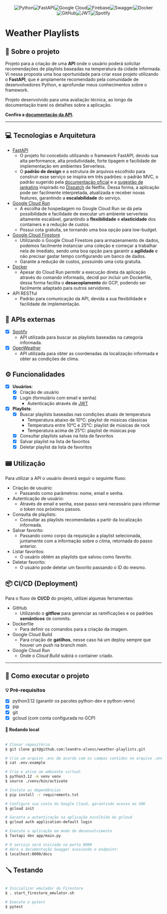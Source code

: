 <div align= "center">

![Python](https://img.shields.io/badge/python-3670A0?style=for-the-badge&logo=python&logoColor=ffdd54)![FastAPI](https://img.shields.io/badge/FastAPI-005571?style=for-the-badge&logo=fastapi)![Google Cloud](https://img.shields.io/badge/GoogleCloud-%234285F4.svg?style=for-the-badge&logo=google-cloud&logoColor=white)![Firebase](https://img.shields.io/badge/firebase-a08021?style=for-the-badge&logo=firebase&logoColor=ffcd34)![Swagger](https://img.shields.io/badge/-Swagger-%23Clojure?style=for-the-badge&logo=swagger&logoColor=white)![Docker](https://img.shields.io/badge/docker-%230db7ed.svg?style=for-the-badge&logo=docker&logoColor=white)![GitHub](https://img.shields.io/badge/github-%23121011.svg?style=for-the-badge&logo=github&logoColor=white)![JWT](https://img.shields.io/badge/JWT-black?style=for-the-badge&logo=JSON%20web%20tokens)![Spotify](https://img.shields.io/badge/Spotify-1ED760?style=for-the-badge&logo=spotify&logoColor=white)

</div>

# Weather Playlists

## 🎺 Sobre o projeto

Projeto para a criação de uma __API__ onde o usuário poderá solicitar recomendações de playlists baseadas na temperatura da cidade informada.
Vi nessa proposta uma boa oportunidade para criar esse projeto utilizando o __FastAPI__, que é amplamente recomendado pela comunidade de desenvolvedores Python, e aprofundar meus conhecimentos sobre o framework.

Projeto desenvolvido para uma avaliação técnica, ao longo da documentação trarei os detalhes sobre a aplicação.

__Confira a [documentação da API](API.md).__

---

## 💻 Tecnologias e Arquitetura

- [FastAPI](https://fastapi.tiangolo.com/)
    - O projeto foi concebido utilizando o framework FastAPI, devido sua alta performance, alta produtividade, forte tipagem e facilidade de implementação em ambientes Serverless.
    - O __padrão de design__ e a estrutura de arquivos escolhido para construir esse serviço se inspira em três padrões: o padrão MVC, o padrão sugerido pela [documentação oficial](https://fastapi.tiangolo.com/tutorial/bigger-applications/) e a [sugestão de jankatins](https://github.com/zhanymkanov/fastapi-best-practices?tab=readme-ov-file#project-structure) inspirado no [Dispatch](https://github.com/Netflix/dispatch) da Netflix. Dessa forma, a aplicação pode ser facilmente interpretada, atualizada e receber novas features, garantindo a __escalabilidade__ do serviço.
- [Google Cloud Run](https://cloud.google.com/run/)
    - A escolha de hospedagem no Google Cloud Run se dá pela possibilidade e facilidade de executar um ambiente serverless altamente escalável, garantindo a __flexibilidade__ e __elasticidade__ dos containers e a redução de custos.
    - Possui cota gratuíta, se tornando uma boa opção para low-budget.
- [Google Cloud Firestore](https://cloud.google.com/firestore)
    - Utilizando o Google Cloud Firestore para armazenamento de dados, podemos facilmente instanciar uma coleção e começar a trabalhar nela de imediato, sendo uma boa opção para garantir a __agilidade__ e não precisar gastar tempo configurando um banco de dados.
    - Garante a redução de custos, possuindo uma cota gratuíta.
- [Docker](https://www.docker.com/)
    - Apesar do Cloud Run permitir a execução direta da aplicação através do comando informado, decidi por incluir um Dockerfile, dessa forma facilita o __desacoplamento__ do GCP, podendo ser facilmente adaptado para outros servidores.
- API RESTful
    - Padrão para comunicação da API, devida a sua flexibilidade e facilidade de implementação.

## 📎 APIs externas

- [x] [Spotify](https://developer.spotify.com/)
    - API utilizada para buscar as playlists baseadas na categoria informada.
- [x] [OpenWeather](https://openweathermap.org/)
    - API utilizada para obter as coordenadas da localização informada e obter as condições de clima.

## ⚙️ Funcionalidades

- [x] __Usuários__:
  - [x] Criação de usuário
  - [x] Login (formulário com email e senha)
    - Autenticação através de [JWT](https://pyjwt.readthedocs.io/en/stable/)

- [x] __Playlists__:
  - [x] Buscar playlists baseadas nas condições atuais de temperatura
    - Temperatura abaixo de 10°C: playlist de músicas clássicas
    - Temperatura entre 10°C e 25°C: playlist de músicas de rock
    - Temperatura acima de 25°C: playlist de músicas pop
  - [x] Consultar playlists salvas na lista de favoritos
  - [x] Salvar playlist na lista de favoritos
  - [x] Deletar playlist da lista de favoritos

## 📟 Utilização

Para utilizar a API o usuário deverá seguir o seguinte fluxo:
- Criação de usuário:
    - Passando como parâmetros: nome, email e senha.
- Autenticação de usuário:
    - Através de email e senha, esse passo será necessário para informar o token nos próximos passos.
- Consulta de playlists:
    - Consultar as playlists recomendadas a partir da localização informada.
- Salvar favorito:
    - Passando como corpo da requisição a playlist selecionada, juntamente com a informação sobre o clima, retornada do passo anterior.
- Listar favoritos:
    - O usuário obtém as playlists que salvou como favorito.
- Deletar favorito:
    - O usuário pode deletar um favorito passando o ID do mesmo.

## 📦 CI/CD (Deployment)

Para o fluxo de __CI/CD__ do projeto, utilizei algumas ferramentas:
- GitHub
    - Utilizando o __gitflow__ para gerenciar as ramificações e os padrões __semânticos__ de commits.
- Dockerfile
    - Para definir os comandos para a criação da imagem.
- Google Cloud Build
    - Para criação de __gatilhos__, nesse caso há um deploy sempre que houver um push na branch _main_.
- Google Cloud Run
    - Onde o _Cloud Build_ subirá o container criado.

---

## 🚀 Como executar o projeto

### 💡 Pré-requisitos

- [x] python3.12 (garantir os pacotes python-dev e python-venv)
- [x] pip
- [x] git
- [x] gcloud (com conta configurada no GCP)

#### 💾 Rodando local

```bash

# Clonar repositório
$ git clone git@github.com:leandro-alvesc/weather-playlists.git

# Crie um arquivo .env de acordo com os campos contidos no arquivo .env.example
$ cat .env.example

# Crie e ative um ambiente virtual
$ python3.12 -m venv venv
$ source ./venv/bin/activate

# Instale as dependências
$ pip install -r requirements.txt

# Configure sua conta do Google Cloud, garantindo acesso ao SDK
$ gcloud init

# Garanta a autenticação na aplicação escolhida do gcloud
$ gcloud auth application-default login

# Execute a aplicação em modo de desenvolvimento
$ fastapi dev app/main.py

# O serviço será iniciado na porta 8000
# Abra a documentação Swagger acessando o endpoint:
$ localhost:8000/docs

```

## 🪛 Testando

```bash

# Inicializar emulador do Firestore
$ . start_firestore_emulator.sh

# Execute o pytest
$ pytest

```

